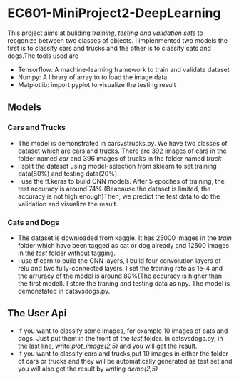 # EC601-MiniProject2-DeepLearning
This project aims at buliding *training, testing and validation sets* to recgonize between two classes of objects. I implenmented two models the first is to classify cars and trucks and the other is to classify cats and dogs.The tools used are
* Tensorflow: A machine-learning framework to train and validate dataset
* Numpy: A library of array to to load the image data
* Matplotlib: import pyplot to visualize the testing result

## Models
### Cars and Trucks
* The model is demonstrated in carsvstrucks.py. We have two classes of dataset which are cars and trucks. There are 392 images of cars in the folder named *car* and 396 images of trucks in the folder named *truck* 
* I split the dataset using model-selection from sklearn to set training data(80%) and testing data(20%). 
* I use the tf.keras to build CNN models. After 5 epoches of training, the test accuracy is around 74%.(Beacause the dataset is limited, the accuracy is not high enough)Then, we predict the test data to do the validation and visualize the result.

### Cats and Dogs
* The dataset is downloaded from kaggle. It has 25000 images in the *train* folder which have been tagged as cat or dog already and 12500 images in the *test* folder without tagging.
* I use tflearn to build the CNN layers, I build four convolution layers of relu and two fully-connected layers. I set the training rate as 1e-4 and the arruracy of the model is around 80%(The accuracy is higher than the first model). I store the traning and testing data as npy. The model is demonstated in catsvsdogs.py.

## The User Api
* If you want to classify some images, for example 10 images of cats and dogs. Just put them in the front of the *test* folder. In catsvsdogs.py, in the last line, write:*plot_image(2,5)* and you will get the result.
* If you want to classify cars and trucks,put 10 images in either the folder of cars or trucks and they will be automatically generated as test set and you will also get the result by writing *demo(2,5)*
